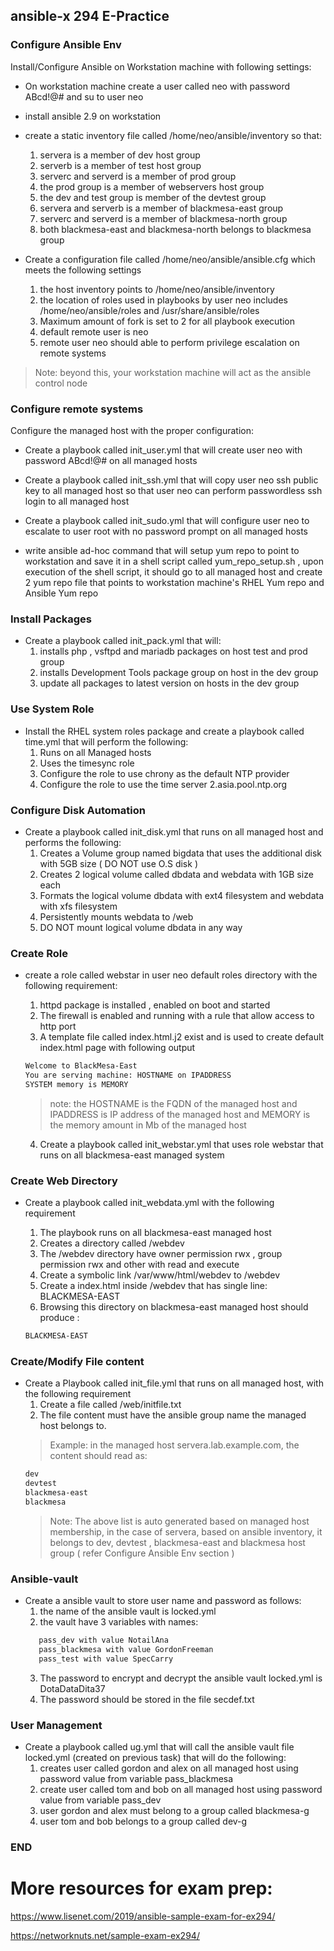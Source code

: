 ## ansible-x 294 E-Practice 

### Configure Ansible Env

Install/Configure Ansible on Workstation machine with following settings:
+ On workstation machine create a user called neo with password ABcd!@# and su to user neo 

+ install ansible 2.9 on workstation 

+ create a static inventory file called /home/neo/ansible/inventory so that:
   1. servera is a member of dev host group
   2. serverb is a member of test host group 
   3. serverc and serverd is a member of prod group
   4. the prod group is a member of webservers host group 
   5. the dev and test group is member of the devtest group 
   6. servera and serverb is a member of blackmesa-east group 
   7. serverc and serverd is a member of blackmesa-north group 
   8. both blackmesa-east and blackmesa-north belongs to blackmesa group 

+ Create a configuration file called /home/neo/ansible/ansible.cfg which meets the following settings
   1. the host inventory points to /home/neo/ansible/inventory 
   2. the location of roles used in playbooks by user neo includes /home/neo/ansible/roles and /usr/share/ansible/roles 
   3. Maximum amount of fork is set to 2 for all playbook execution 
   4. default remote user is neo 
   5. remote user neo should able to perform privilege escalation on remote systems 

> Note: beyond this, your workstation machine will act as the ansible control node

### Configure remote systems 
Configure the managed host with the proper configuration: 
+ Create a playbook called init_user.yml that will create user neo with password ABcd!@# on all managed hosts 

+ Create a playbook called init_ssh.yml that will copy user neo ssh public key to all managed host so that user neo can perform passwordless ssh login to all managed host

+ Create a playbook called init_sudo.yml that will configure user neo to escalate to user root with no password prompt on all managed hosts

+ write ansible ad-hoc command that will setup yum repo to point to workstation and save it in a shell script called yum_repo_setup.sh , upon execution of the shell script, it should go to all managed host and create 2 yum repo file that points to workstation machine's RHEL Yum repo and Ansible Yum repo

### Install Packages
+ Create a playbook called init_pack.yml that will:
   1. installs php , vsftpd and  mariadb packages on host test and prod group
   2. installs Development Tools package group on host in the dev group
   3. update all packages to latest version on hosts in the dev group 

### Use System Role 
+ Install the RHEL system roles package and create a playbook called time.yml that will perform the following:
   1. Runs on all Managed hosts
   2. Uses the timesync role 
   3. Configure the role to use chrony as the default NTP provider 
   4. Configure the role to use the time server 2.asia.pool.ntp.org

### Configure Disk Automation 
+ Create a playbook called init_disk.yml that runs on all managed host and performs the following: 
   1. Creates a Volume group named bigdata that uses the additional disk with 5GB size ( DO NOT use O.S disk )
   2. Creates 2 logical volume called dbdata and webdata with 1GB size each 
   3. Formats the logical volume dbdata with ext4 filesystem and webdata with xfs filesystem 
   4. Persistently mounts webdata to /web 
   5. DO NOT mount logical volume dbdata in any way 

### Create Role
+ create a role called webstar in user neo default roles directory with the following requirement:
   1. httpd package is installed , enabled on boot and started
   2. The firewall is enabled and running with a rule that allow access to http port 
   3. A template file called index.html.j2 exist and is used to create default index.html page with following output 

   ```sh
   Welcome to BlackMesa-East
   You are serving machine: HOSTNAME on IPADDRESS
   SYSTEM memory is MEMORY
   ```

   >note: the HOSTNAME is the FQDN of the managed host and IPADDRESS is IP address of the managed host and MEMORY is the memory amount in Mb of the managed host
   4. Create a playbook called init_webstar.yml that uses role webstar that runs on all blackmesa-east managed system 

### Create Web Directory 
+ Create a playbook called init_webdata.yml with the following requirement
   1. The playbook runs on all blackmesa-east managed host
   2. Creates a directory called /webdev 
   3. The /webdev directory have owner permission rwx , group permission rwx and other with read and execute 
   4. Create a symbolic link /var/www/html/webdev to /webdev 
   5. Create a index.html inside /webdev that has single line: BLACKMESA-EAST
   6. Browsing this directory on blackmesa-east managed host should produce : 

   ```sh 
   BLACKMESA-EAST
   ```

### Create/Modify File content
+ Create a Playbook called init_file.yml that runs on all managed host, with the following requirement 
   1. Create a file called  /web/initfile.txt 
   2. The file content must have the ansible group name the managed host belongs to.
   >Example: in the managed host servera.lab.example.com, the content should read as:
   ```sh 
   dev
   devtest
   blackmesa-east
   blackmesa
   ```
   >Note: The above list is auto generated based on managed host membership, in the case of servera, based on ansible inventory, it belongs to dev, devtest , blackmesa-east and blackmesa host group ( refer Configure Ansible Env section )

### Ansible-vault 
+ Create a ansible vault to store user name and password as follows:
   1. the name of the ansible vault is locked.yml 
   2. the vault have 3 variables with names:
   ```sh 
      pass_dev with value NotailAna
      pass_blackmesa with value GordonFreeman
      pass_test with value SpecCarry
   ```
   3. The password to encrypt and decrypt the ansible vault locked.yml is DotaDataDita37
   4. The password should be stored in the file secdef.txt 


### User Management 
+ Create a playbook called ug.yml that will call the ansible vault file locked.yml (created on previous task) that will do the following:
   1. creates user called gordon and alex on all managed host using password value from variable pass_blackmesa 
   2. create user called tom and bob on all managed host using password value from variable pass_dev 
   3. user gordon and alex must belong to a group called blackmesa-g
   4. user tom and bob belongs to a group called dev-g 


### END

# More resources for exam prep: 

https://www.lisenet.com/2019/ansible-sample-exam-for-ex294/

https://networknuts.net/sample-exam-ex294/

